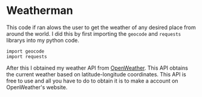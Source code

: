# Weatherman

This code if ran alows the user to get the weather of any desired place from around the world. I did this by first importing the `geocode` and `requests` librarys into my python code. 

```
import geocode
import requests
```

After this I obtained my weather API from [OpenWeather](https://openweathermap.org/). This API obtains the current weather based on latitude-longitude coordinates. This API is free to use and all you have to do to obtain it is to make a account on OpenWeather's website. 


